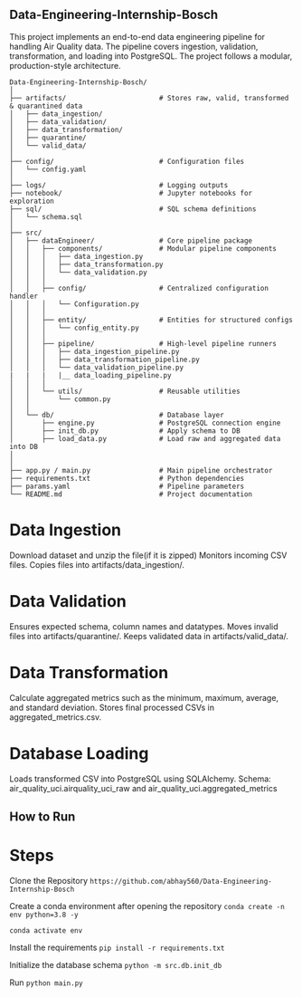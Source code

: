 ## Data-Engineering-Internship-Bosch

This project implements an end-to-end data engineering pipeline for handling Air Quality data. The pipeline covers ingestion, validation, transformation, and loading into PostgreSQL. The project follows a modular, production-style architecture.

```
Data-Engineering-Internship-Bosch/
│
├── artifacts/                       # Stores raw, valid, transformed & quarantined data
│   ├── data_ingestion/
│   ├── data_validation/
│   ├── data_transformation/
│   ├── quarantine/
│   └── valid_data/
│
├── config/                          # Configuration files
│   └── config.yaml
│
├── logs/                            # Logging outputs
├── notebook/                        # Jupyter notebooks for exploration
├── sql/                             # SQL schema definitions
│   └── schema.sql
│
├── src/
│   ├── dataEngineer/                # Core pipeline package
│   │   ├── components/              # Modular pipeline components
│   │   │   ├── data_ingestion.py
│   │   │   ├── data_transformation.py
│   │   │   └── data_validation.py
│   │   │
│   │   ├── config/                  # Centralized configuration handler
│   │   │   └── Configuration.py
│   │   │
│   │   ├── entity/                  # Entities for structured configs
│   │   │   └── config_entity.py
│   │   │
│   │   ├── pipeline/                # High-level pipeline runners
│   │   │   ├── data_ingestion_pipeline.py
│   │   │   ├── data_transformation_pipeline.py
│   │   │   └── data_validation_pipeline.py
|   |   |   |__ data_loading_pipeline.py
│   │   │
│   │   └── utils/                   # Reusable utilities
│   │       └── common.py
│   │
│   └── db/                          # Database layer
│       ├── engine.py                # PostgreSQL connection engine
│       ├── init_db.py               # Apply schema to DB
│       ├── load_data.py             # Load raw and aggregated data into DB
│       
│
├── app.py / main.py                 # Main pipeline orchestrator
├── requirements.txt                 # Python dependencies
├── params.yaml                      # Pipeline parameters
└── README.md                        # Project documentation

```
# Data Ingestion
Download dataset and unzip the file(if it is zipped)
Monitors incoming CSV files.
Copies files into artifacts/data_ingestion/.

# Data Validation 

Ensures expected schema, column names and datatypes.
Moves invalid files into artifacts/quarantine/.
Keeps validated data in artifacts/valid_data/.

# Data Transformation 

Calculate aggregated metrics such as the minimum, maximum, average, and standard deviation.
Stores final processed CSVs in aggregated_metrics.csv.

# Database Loading 

Loads transformed CSV into PostgreSQL using SQLAlchemy.
Schema: air_quality_uci.airquality_uci_raw and air_quality_uci.aggregated_metrics

## How to Run

# Steps

Clone the Repository
```https://github.com/abhay560/Data-Engineering-Internship-Bosch```

Create a conda environment after opening the repository
```conda create -n env python=3.8 -y```

```conda activate env```

Install the requirements
```pip install -r requirements.txt```

Initialize the database schema
```python -m src.db.init_db```

Run
```python main.py```
